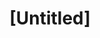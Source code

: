 ---
pid: CH964
title: "[Untitled]"
location_transcription: 
zipcode: 
outside_phl: 
neighborhood: 
age: 
age_range: 
instagram: 
image_file_name: CH_964.jpg
proposal_transcription: |-
  -top hat or powdered wig
  -the whip, on handle Serve More Work More
  -a hoe to tend the garden
  -servitude, graduated tax
topic: African Americans,History,Human Rights,Inequality
topic_summary: 0, 0, 0, 0
type: Other No Form
keywords_other: 
credit: 
image_labels: 
twitter: 
facebook: 
permalink: "/monuments/ch964/"
layout: item-page
---
